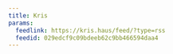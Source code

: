 ```yaml
---
title: Kris
params:
  feedlink: https://kris.haus/feed/?type=rss
  feedid: 029edcf9c09bdeeb62c9bb466594daa4
---
```

